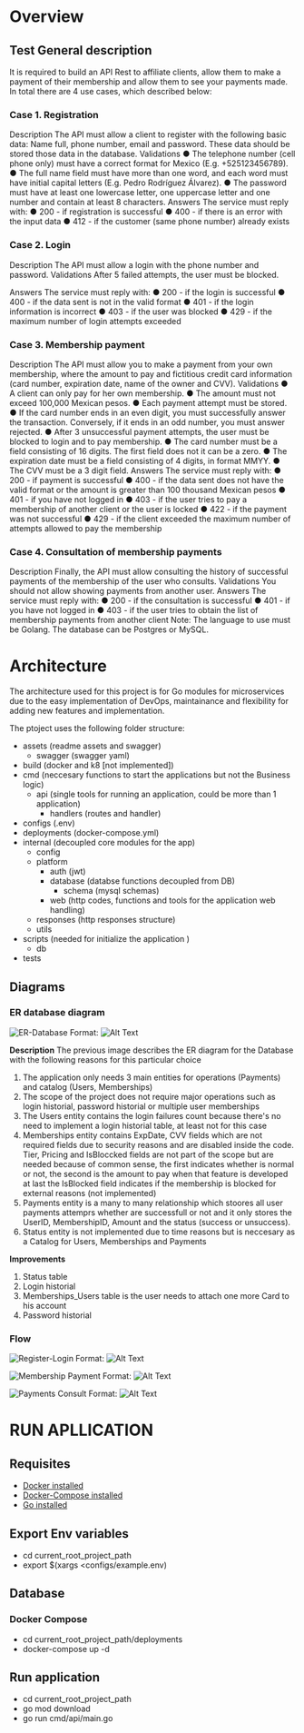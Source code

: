 # Overview

## Test General description
It is required to build an API Rest to affiliate clients, allow them to make a payment of their
membership and allow them to see your payments made. In total there are 4 use cases, which
described below:

### Case 1. Registration
Description
The API must allow a client to register with the following basic data: Name
full, phone number, email and password. These data should be stored those
data in the database.
Validations
● The telephone number (cell phone only) must have a correct format for Mexico
(E.g. +525123456789).
● The full name field must have more than one word, and each word must
have initial capital letters (E.g. Pedro Rodríguez Álvarez).
● The password must have at least one lowercase letter, one uppercase letter and one
number and contain at least 8 characters.
Answers
The service must reply with:
● 200 - if registration is successful
● 400 - if there is an error with the input data
● 412 - if the customer (same phone number) already exists

### Case 2. Login
Description
The API must allow a login with the phone number and password.
Validations
After 5 failed attempts, the user must be blocked.

Answers
The service must reply with:
● 200 - if the login is successful
● 400 - if the data sent is not in the valid format
● 401 - if the login information is incorrect
● 403 - if the user was blocked
● 429 - if the maximum number of login attempts exceeded

### Case 3. Membership payment
Description
The API must allow you to make a payment from your own membership, where the amount to
pay and fictitious credit card information (card number, expiration date,
name of the owner and CVV).
Validations
● A client can only pay for her own membership.
● The amount must not exceed 100,000 Mexican pesos.
● Each payment attempt must be stored.
● If the card number ends in an even digit, you must successfully answer the
transaction. Conversely, if it ends in an odd number, you must answer rejected.
● After 3 unsuccessful payment attempts, the user must be blocked to login and to
pay membership.
● The card number must be a field consisting of 16 digits. The first field does not
it can be a zero.
● The expiration date must be a field consisting of 4 digits, in format
MMYY.
● The CVV must be a 3 digit field.
Answers
The service must reply with:
● 200 - if payment is successful
● 400 - if the data sent does not have the valid format or the amount is greater than 100
thousand Mexican pesos
● 401 - if you have not logged in
● 403 - if the user tries to pay a membership of another client or the user is
locked
● 422 - if the payment was not successful
● 429 - if the client exceeded the maximum number of attempts allowed to pay the
membership

### Case 4. Consultation of membership payments
Description
Finally, the API must allow consulting the history of successful payments of the membership of the
user who consults.
Validations
You should not allow showing payments from another user.
Answers
The service must reply with:
● 200 - if the consultation is successful
● 401 - if you have not logged in
● 403 - if the user tries to obtain the list of membership payments from another client
Note: The language to use must be Golang. The database can be Postgres or MySQL.



# Architecture
The architecture used for this project is for Go modules for microservices due to the easy implementation of DevOps, maintainance and flexibility for adding new features and implementation.

The ptoject uses the following folder structure:

* assets (readme assets and swagger)
    * swagger (swagger yaml)
* build (docker and k8 [not implemented])
* cmd (neccesary functions to start the applications but not the Business logic)
    * api (single tools for running an application, could be more than 1 application)
        * handlers (routes and handler)
* configs (.env)
* deployments (docker-compose.yml)
* internal (decoupled core modules for the app)
    * config
    * platform
        * auth  (jwt)
        * database  (databse functions decoupled from DB)
            * schema    (mysql schemas)
        * web (http codes, functions and tools for the application web handling)
    * responses (http responses structure)
    * utils
* scripts (needed for initialize the application )
    * db
* tests


## Diagrams

### ER database diagram

![ER-Database](./assets/DataBase_ER.jpeg)
Format: ![Alt Text](url)

**Description**
The previous image describes the ER diagram for the Database with the following reasons for this particular choice
1. The application only needs 3 main entities for operations (Payments) and catalog (Users, Memberships)
2. The scope of the project does not require major operations such as login historial, password historial or multiple user memberships
3. The Users entity contains the login failures count because there's no need to implement a login historial table, at least not for this case
4. Memberships entity contains ExpDate, CVV fields which are not required fields due to security reasons and are disabled inside the code.
 Tier, Pricing and IsBloccked fields are not part of the scope but are needed because of common sense, the first indicates whether is normal or not, the second is the amount to pay when that feature is developed at last the IsBlocked field indicates if the membership is blocked for external reasons (not implemented)
 5. Payments entity is a many to many relationship which stoores all user payments attemprs whether are successfull or not and it only stores the UserID, MembershipID, Amount and the status (success or unsuccess).
 6. Status entity is not implemented due to time reasons but is neccesary as a Catalog for Users, Memberships and Payments

 **Improvements**
 1. Status table
 2. Login historial
 3. Memberships_Users table is the user needs to attach one more Card to his account
 4. Password historial

### Flow

![Register-Login](./assets/Register-Login.jpeg)
Format: ![Alt Text](url)

![Membership Payment](./assets/Membership_payment.jpeg)
Format: ![Alt Text](url)

![Payments Consult](./assets/Payments_consult.jpeg)
Format: ![Alt Text](url)


# RUN APLLICATION
## Requisites

* [Docker installed](https://docs.docker.com/get-docker/)
* [Docker-Compose installed](https://docs.docker.com/compose/install/)
* [Go installed](https://golang.org/doc/install)

## Export Env variables
* cd current_root_project_path
* export $(xargs <configs/example.env)

## Database

### Docker Compose
* cd current_root_project_path/deployments
* docker-compose up -d

## Run application
* cd current_root_project_path
* go mod download
* go run cmd/api/main.go